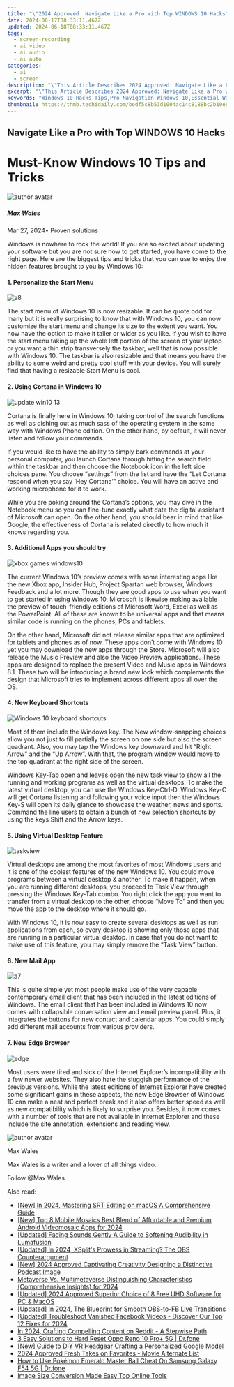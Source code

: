 ```yaml
---
title: "\"2024 Approved  Navigate Like a Pro with Top WINDOWS 10 Hacks\""
date: 2024-06-17T08:33:11.467Z
updated: 2024-06-18T08:33:11.467Z
tags: 
  - screen-recording
  - ai video
  - ai audio
  - ai auto
categories: 
  - ai
  - screen
description: "\"This Article Describes 2024 Approved: Navigate Like a Pro with Top WINDOWS 10 Hacks\""
excerpt: "\"This Article Describes 2024 Approved: Navigate Like a Pro with Top WINDOWS 10 Hacks\""
keywords: "Windows 10 Hacks Tips,Pro Navigation Windows 10,Essential Win10 Tricks,Advanced Win10 Shortcuts,Efficient Win10 Use,Powerful Win10 Features,Optimize Win10 Performance"
thumbnail: https://thmb.techidaily.com/bedf5c8b53d1004ac14c8188bc2b10e8fa9f12bcacb4dbb73e923d456dfdfac8.jpg
---
```


## Navigate Like a Pro with Top WINDOWS 10 Hacks

# Must-Know Windows 10 Tips and Tricks

![author avatar](https://images.wondershare.com/filmora/article-images/max-wales-author.jpg)

##### Max Wales

 Mar 27, 2024• Proven solutions

Windows is nowhere to rock the world! If you are so excited about updating your software but you are not sure how to get started, you have come to the right page. Here are the biggest tips and tricks that you can use to enjoy the hidden features brought to you by Windows 10:

#### 1. Personalize the Start Menu

![a8](https://images.wondershare.com/windows10/a8.png)

The start menu of Windows 10 is now resizable. It can be quote odd for many but it is really surprising to know that with Windows 10, you can now customize the start menu and change its size to the extent you want. You now have the option to make it taller or wider as you like. If you wish to have the start menu taking up the whole left portion of the screen of your laptop or you want a thin strip transversely the taskbar, well that is now possible with Windows 10\. The taskbar is also resizable and that means you have the ability to some weird and pretty cool stuff with your device. You will surely find that having a resizable Start Menu is cool.

#### 2. Using Cortana in Windows 10

![update win10 13](https://images.wondershare.com/windows10/update-win10-13.png)

Cortana is finally here in Windows 10, taking control of the search functions as well as dishing out as much sass of the operating system in the same way with Windows Phone edition. On the other hand, by default, it will never listen and follow your commands.

If you would like to have the ability to simply bark commands at your personal computer, you launch Cortana through hitting the search field within the taskbar and then choose the Notebook icon in the left side choices pane. You choose “settings” from the list and have the “Let Cortana respond when you say ‘Hey Cortana’” choice. You will have an active and working microphone for it to work.

While you are poking around the Cortana’s options, you may dive in the Notebook menu so you can fine-tune exactly what data the digital assistant of Microsoft can open. On the other hand, you should bear in mind that like Google, the effectiveness of Cortana is related directly to how much it knows regarding you.

#### 3. Additional Apps you should try

![xbox games windows10](https://images.wondershare.com/windows10/xboy-games-windows10-1.png)

The current Windows 10’s preview comes with some interesting apps like the new Xbox app, Insider Hub, Project Spartan web browser, Windows Feedback and a lot more. Though they are good apps to use when you want to get started in using Windows 10, Microsoft is likewise making available the preview of touch-friendly editions of Microsoft Word, Excel as well as the PowerPoint. All of these are known to be universal apps and that means similar code is running on the phones, PCs and tablets.

On the other hand, Microsoft did not release similar apps that are optimized for tablets and phones as of now. These apps don’t come with Windows 10 yet you may download the new apps through the Store. Microsoft will also release the Music Preview and also the Video Preview applications. These apps are designed to replace the present Video and Music apps in Windows 8.1\. These two will be introducing a brand new look which complements the design that Microsoft tries to implement across different apps all over the OS.

#### 4. New Keyboard Shortcuts

![Windows 10 keyboard shortcuts](https://images.wondershare.com/filmora/article-images/Windows-10-keyboard-shortcuts.png)

Most of them include the Windows key. The New window-snapping choices allow you not just to fill partially the screen on one side but also the screen quadrant. Also, you may tap the Windows key downward and hit “Right Arrow” and the “Up Arrow”. With that, the program window would move to the top quadrant at the right side of the screen.

Windows Key-Tab open and leaves open the new task view to show all the running and working programs as well as the virtual desktops. To make the latest virtual desktop, you can use the Windows Key-Ctrl-D. Windows Key-C will get Cortana listening and following your voice input then the Windows Key-S will open its daily glance to showcase the weather, news and sports. Command the line users to obtain a bunch of new selection shortcuts by using the keys Shift and the Arrow keys.

#### 5. Using Virtual Desktop Feature

![taskview](https://images.wondershare.com/filmora/article-images/taskview.jpg)

Virtual desktops are among the most favorites of most Windows users and it is one of the coolest features of the new Windows 10\. You could move programs between a virtual desktop & another. To make it happen, when you are running different desktops, you proceed to Task View through pressing the Windows Key-Tab combo. You right click the app you want to transfer from a virtual desktop to the other, choose “Move To” and then you move the app to the desktop where it should go.

With Windows 10, it is now easy to create several desktops as well as run applications from each, so every desktop is showing only those apps that are running in a particular virtual desktop. In case that you do not want to make use of this feature, you may simply remove the “Task View” button.

#### 6. New Mail App

![a7](https://images.wondershare.com/windows10/a7.png)

This is quite simple yet most people make use of the very capable contemporary email client that has been included in the latest editions of Windows. The email client that has been included in Windows 10 now comes with collapsible conversation view and email preview panel. Plus, it integrates the buttons for new contact and calendar apps. You could simply add different mail accounts from various providers.

#### 7. New Edge Browser

![edge](https://images.wondershare.com/filmora/article-images/edge.jpg)

Most users were tired and sick of the Internet Explorer’s incompatibility with a few newer websites. They also hate the sluggish performance of the previous versions. While the latest editions of Internet Explorer have created some significant gains in these aspects, the new Edge Browser of Windows 10 can make a neat and perfect break and it also offers better speed as well as new compatibility which is likely to surprise you. Besides, it now comes with a number of tools that are not available in Internet Explorer and these include the site annotation, extensions and reading view.

![author avatar](https://images.wondershare.com/filmora/article-images/max-wales-author.jpg)

Max Wales

Max Wales is a writer and a lover of all things video.

Follow @Max Wales


<ins class="adsbygoogle"
     style="display:block"
     data-ad-format="autorelaxed"
     data-ad-client="ca-pub-7571918770474297"
     data-ad-slot="1223367746"></ins>



<ins class="adsbygoogle"
     style="display:block"
     data-ad-client="ca-pub-7571918770474297"
     data-ad-slot="8358498916"
     data-ad-format="auto"
     data-full-width-responsive="true"></ins>


<span class="atpl-alsoreadstyle">Also read:</span>
<div><ul>
<li><a href="https://fox-access.techidaily.com/new-in-2024-mastering-srt-editing-on-macos-a-comprehensive-guide/"><u>[New] In 2024, Mastering SRT Editing on macOS  A Comprehensive Guide</u></a></li>
<li><a href="https://fox-access.techidaily.com/new-top-8-mobile-mosaics-best-blend-of-affordable-and-premium-android-videomosaic-apps-for-2024/"><u>[New] Top 8 Mobile Mosaics  Best Blend of Affordable and Premium Android Videomosaic Apps for 2024</u></a></li>
<li><a href="https://fox-access.techidaily.com/updated-fading-sounds-gently-a-guide-to-softening-audibility-in-lumafusion/"><u>[Updated] Fading Sounds Gently  A Guide to Softening Audibility in Lumafusion</u></a></li>
<li><a href="https://fox-access.techidaily.com/updated-in-2024-xsplits-prowess-in-streaming-the-obs-counterargument/"><u>[Updated] In 2024, XSplit's Prowess in Streaming? The OBS Counterargument</u></a></li>
<li><a href="https://fox-access.techidaily.com/new-2024-approved-captivating-creativity-designing-a-distinctive-podcast-image/"><u>[New] 2024 Approved  Captivating Creativity  Designing a Distinctive Podcast Image</u></a></li>
<li><a href="https://fox-access.techidaily.com/metaverse-vs-multimetaverse-distinguishing-characteristics-comprehensive-insights-for-2024/"><u>Metaverse Vs. Multimetaverse  Distinguishing Characteristics (Comprehensive Insights) for 2024</u></a></li>
<li><a href="https://fox-access.techidaily.com/updated-2024-approved-superior-choice-of-8-free-uhd-software-for-pc-and-macos/"><u>[Updated] 2024 Approved  Superior Choice of 8 Free UHD Software for PC & MacOS</u></a></li>
<li><a href="https://screen-mirroring-recording.techidaily.com/updated-in-2024-the-blueprint-for-smooth-obs-to-fb-live-transitions/"><u>[Updated] In 2024, The Blueprint for Smooth OBS-to-FB Live Transitions</u></a></li>
<li><a href="https://facebook-video-files.techidaily.com/updated-troubleshoot-vanished-facebook-videos-discover-our-top-12-fixes-for-2024/"><u>[Updated] Troubleshoot Vanished Facebook Videos - Discover Our Top 12 Fixes for 2024</u></a></li>
<li><a href="https://extra-hints.techidaily.com/in-2024-crafting-compelling-content-on-reddit-a-stepwise-path/"><u>In 2024, Crafting Compelling Content on Reddit - A Stepwise Path</u></a></li>
<li><a href="https://phone-solutions.techidaily.com/3-easy-solutions-to-hard-reset-oppo-reno-10-proplus-5g-drfone-by-drfone-reset-android-reset-android/"><u>3 Easy Solutions to Hard Reset Oppo Reno 10 Pro+ 5G | Dr.fone</u></a></li>
<li><a href="https://some-knowledge.techidaily.com/new-guide-to-diy-vr-headgear-crafting-a-personalized-google-model/"><u>[New] Guide to DIY VR Headgear  Crafting a Personalized Google Model</u></a></li>
<li><a href="https://youtube-stream.techidaily.com/2024-approved-fresh-takes-on-favorites-movie-alternate-list/"><u>2024 Approved  Fresh Takes on Favorites - Movie Alternate List</u></a></li>
<li><a href="https://change-location.techidaily.com/how-to-use-pokemon-emerald-master-ball-cheat-on-samsung-galaxy-f54-5g-drfone-by-drfone-virtual-android/"><u>How to Use Pokémon Emerald Master Ball Cheat On Samsung Galaxy F54 5G | Dr.fone</u></a></li>
<li><a href="https://ai-vdieo-software.techidaily.com/image-size-conversion-made-easy-top-online-tools/"><u>Image Size Conversion Made Easy Top Online Tools</u></a></li>
</ul></div>
